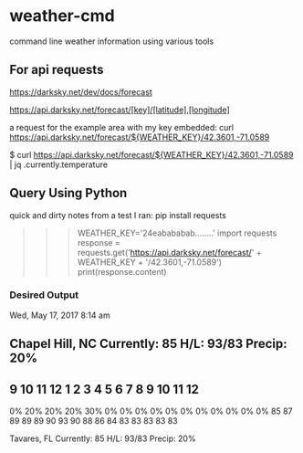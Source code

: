 
# weather-cmd

command line weather information using various tools


## For api requests
https://darksky.net/dev/docs/forecast

https://api.darksky.net/forecast/[key]/[latitude],[longitude]

a request for the example area with my key embedded:
curl https://api.darksky.net/forecast/${WEATHER_KEY}/42.3601,-71.0589

$ curl https://api.darksky.net/forecast/${WEATHER_KEY}/42.3601,-71.0589 |  jq .currently.temperature

## Query Using Python

quick and dirty notes from a test I ran:
pip install requests

>>> WEATHER_KEY='24eabababab........'
>>> import requests
>>> response = requests.get('https://api.darksky.net/forecast/' + WEATHER_KEY + '/42.3601,-71.0589')
>>> print(response.content)


### Desired Output

Wed, May 17, 2017 8:14 am

Chapel Hill, NC 	Currently: 85	H/L: 93/83	Precip: 20%
----------------------------------------------------------------------
 9   10   11   12   1   2   3   4   5   6   7   8   9   10   11   12
----------------------------------------------------------------------
 0%  20%  20%  20%  30% 0%  0%  0%  0%  0%  0%  0%  0%   0%   0%   0%
 85  87   89   89   89  90  93  90  88  86  84  83  83   83   83   83 

Tavares, FL	Currently: 85	H/L: 93/83	Precip: 20%


